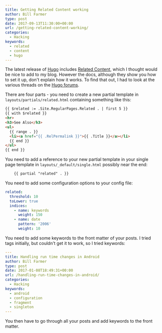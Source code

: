 ```yaml
---
title: Getting Related Content working
author: Bill Farmer
type: post
date: 2017-09-13T11:30:00+00:00
url: /getting-related-content-working/
categories:
  - Hacking
keywords:
  - related
  - content
  - hugo
---
```


The latest release of [Hugo][1] includes [Related Content][2], which I
thought would be nice to add to my blog. However the docs, although
they show you how to set it up, don't explain how it works. To find
that out, I had to look at the various threads on the
[Hugo forums][3].

There are four parts - you need to create a new partial template in
`layouts/partials/related.html` containing something like this:

```html
{{ $related := .Site.RegularPages.Related . | first 5 }}
{{ with $related }}
<hr>
<h3>See Also</h3>
<ul>
  {{ range . }}
  <li><a href="{{ .RelPermalink }}">{{ .Title }}</a></li>
  {{ end }}
</ul>
{{ end }}
```

You need to add a reference to your new partial template in your single page template in `layouts/_default/single.html` possibly near the end:

```html
    {{ partial "related" . }}
```

You need to add some configuration options to your config file:

```yaml
related:
  threshold: 10
  toLower: true
  indices:
    - name: keywords
      weight: 150
    - name: date
      pattern: '2006'
      weight: 10
```

You need to add some keywords to the front matter of your posts. I
tried tags initially, but couldn't get it to work, so I tried
keywords:

```yaml
---
title: Handling run time changes in Android
author: Bill Farmer
type: post
date: 2017-01-08T18:49:31+00:00
url: /handling-run-time-changes-in-android/
categories:
  - Hacking
keywords:
  - android
  - configuration
  - fragment
  - singleton
---
```

You then have to go through all your posts and add keywords to the
front matter.

[1]: https://github.com/gohugoio/hugo/releases
[2]: http://gohugo.io/content-management/related
[3]: https://discourse.gohugo.io

